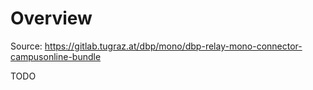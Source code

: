 # Overview

Source: https://gitlab.tugraz.at/dbp/mono/dbp-relay-mono-connector-campusonline-bundle

TODO